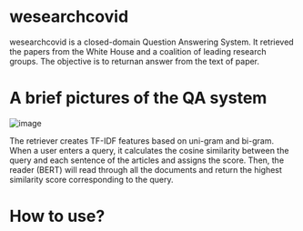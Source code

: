 # wesearchcovid

wesearchcovid is a closed-domain Question Answering System. It retrieved the papers from the White House and a coalition of leading research groups. The objective is to returnan answer from the text of paper.

# A brief pictures of the QA system
![image](https://i.imgur.com/VCsuIFN.jpg)

The retriever creates  TF-IDF features based on uni-gram and bi-gram. When a user enters a query, it calculates the cosine similarity between the query and each sentence of the articles and assigns the score.  Then, the reader (BERT) will read through all the documents and return the highest similarity score corresponding to the query.  

# How to use?
